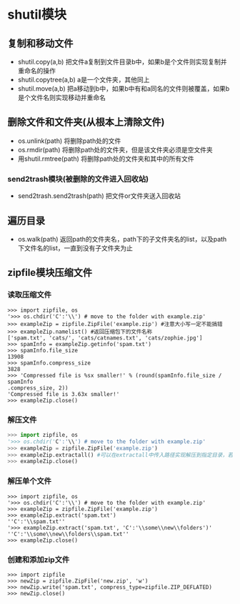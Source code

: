 # shutil模块
## 复制和移动文件
- shutil.copy(a,b) 把文件a复制到文件目录b中，如果b是个文件则实现复制并重命名的操作
- shutil.copytree(a,b) a是一个文件夹，其他同上
- shutil.move(a,b) 把a移动到b中，如果b中有和a同名的文件则被覆盖，如果b是个文件名则实现移动并重命名
  
## 删除文件和文件夹(从根本上清除文件)
- os.unlink(path) 将删除path处的文件
- os.rmdir(path) 将删除path处的文件夹，但是该文件夹必须是空文件夹
- 用shutil.rmtree(path) 将删除path处的文件夹和其中的所有文件
### send2trash模块(被删除的文件进入回收站)
- send2trash.send2trash(path) 把文件or文件夹送入回收站

## 遍历目录
- os.walk(path) 返回path的文件夹名，path下的子文件夹名的list，以及path下文件名的list，一直到没有子文件夹为止

## zipfile模块压缩文件
### 读取压缩文件
```python{.line-numbers}
>>> import zipfile, os
'>>> os.chdir('C':'\\') # move to the folder with example.zip'
>>> exampleZip = zipfile.ZipFile('example.zip') #注意大小写一定不能搞错
>>> exampleZip.namelist() #返回压缩包下的文件名称
['spam.txt', 'cats/', 'cats/catnames.txt', 'cats/zophie.jpg']
>>> spamInfo = exampleZip.getinfo('spam.txt')
>>> spamInfo.file_size
13908
>>> spamInfo.compress_size
3828 
>>> 'Compressed file is %sx smaller!' % (round(spamInfo.file_size / spamInfo
.compress_size, 2))
'Compressed file is 3.63x smaller!'
>>> exampleZip.close()
```
### 解压文件
```python
>>> import zipfile, os
'>>> os.chdir('C':'\\') # move to the folder with example.zip'
>>> exampleZip = zipfile.ZipFile('example.zip') 
>>> exampleZip.extractall() #可以在extractall中传入路径实现解压到指定目录，若该路径不存在则会新建该路径
>>> exampleZip.close()
```
### 解压单个文件
```python{.line-numbers}
>>> import zipfile, os
'>>> os.chdir('C':'\\') # move to the folder with example.zip'
>>> exampleZip = zipfile.ZipFile('example.zip') 
>>> exampleZip.extract('spam.txt')
''C':'\\spam.txt''
'>>> exampleZip.extract('spam.txt', 'C':'\\some\\new\\folders')'
''C':'\\some\\new\\folders\\spam.txt''
>>> exampleZip.close()
```
### 创建和添加zip文件
```python{.line-numbers}
>>> import zipfile
>>> newZip = zipfile.ZipFile('new.zip', 'w')
>>> newZip.write('spam.txt', compress_type=zipfile.ZIP_DEFLATED)
>>> newZip.close()
```

 

















